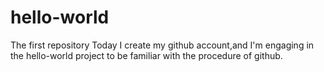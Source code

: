 # hello-world
The first repository
Today I create my github account,and I'm engaging in the hello-world project to be familiar with the procedure of github.
